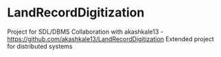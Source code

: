# LandRecordDigitization
Project for SDL/DBMS
Collaboration with akashkale13 - https://github.com/akashkale13/LandRecordDigitization
Extended project for distributed systems
